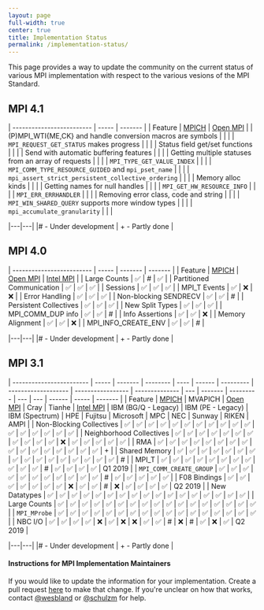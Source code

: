 ```yaml
---
layout: page
full-width: true
center: true
title: Implementation Status
permalink: /implementation-status/
---
```


This page provides a way to update the community on the current status of various MPI implementation with respect to the various vesions of the MPI Standard.

## MPI 4.1

| ------------------------- | ----- | ------- |
| Feature                   | [MPICH](https://mpich.org/) | [Open MPI](https://www.open-mpi.org/) |
| (P)MPI_WTI{ME,CK} and handle conversion macros are symbols             |      |      |
| `MPI_REQUEST_GET_STATUS` makes progress                                |      |      |
| Status field get/set functions                                         |      |      | 
| Send with automatic buffering features                                 |      |      | 
| Getting multiple statuses from an array of requests                    |      |      | 
| `MPI_TYPE_GET_VALUE_INDEX`                                             |      |      | 
| `MPI_COMM_TYPE_RESOURCE_GUIDED` and `mpi_pset_name`                    |      |      | 
| `mpi_assert_strict_persistent_collective_ordering`                     |      |      | 
| Memory alloc kinds                                                     |      |      | 
| Getting names for null handles                                         |      |      | 
| `MPI_GET_HW_RESOURCE_INFO`                                             |      |      | 
| `MPI_ERR_ERRHANDLER`                                                   |      |      | 
| Removing error class, code and string                                  |      |      | 
| `MPI_WIN_SHARED_QUERY` supports more window types                      |      |      | 
| `mpi_accumulate_granularity`                                           |      |      | 

|---|---|
|# - Under development | + - Partly done |

## MPI 4.0

| ------------------------- | ----- | ------- | ------- |
| Feature                   | [MPICH](https://mpich.org/) | [Open MPI](https://www.open-mpi.org/) |  [Intel MPI](https://www.intel.com/content/www/us/en/developer/tools/oneapi/mpi-library.html) |
| Large Counts              |  ✅   |    #    |    ✅    |
| Partitioned Communication |  ✅   |   ✅    |    ✅    |
| Sessions                  |  ✅   |   ✅    |    ✅    |
| MPI_T Events              |  ✅   |   ❌    |    ❌    |
| Error Handling            |  ✅   |   ✅    |    ✅    |
| Non-blocking SENDRECV     |  ✅   |   ✅    |     #    |
| Persistent Collectives    |  ✅   |   ✅    |    ✅    |
| New Split Types           |  ✅   |   ✅    |    ✅    |
| MPI_COMM_DUP info         |  ✅   |   ✅    |     #    |
| Info Assertions           |  ✅   |   ✅    |    ❌    |
| Memory Alignment          |  ✅   |   ✅    |    ❌    |
| MPI_INFO_CREATE_ENV       |  ✅   |   ✅    |     #    |


|---|---|
|# - Under development | + - Partly done |

## MPI 3.1

| ------------------------ | ----- | ------- | -------- | ---- | ------ | --------- | ------------------- | ----------------- | -------------- | --- | ------- | --------- | --- | --- | ------ | ----- | ------- |
| Feature                  | [MPICH](https://mpich.org/) | MVAPICH | [Open MPI](https://www.open-mpi.org/) | Cray | Tianhe | [Intel MPI](https://www.intel.com/content/www/us/en/developer/tools/oneapi/mpi-library.html) | IBM (BG/Q - Legacy) | IBM (PE - Legacy) | IBM (Spectrum) | HPE | Fujitsu | Microsoft | MPC | NEC | Sunway | RIKEN | AMPI    |
| Non-Blocking Collectives | ✅    | ✅      | ✅       | ✅   | ✅     | ✅        | ✅                  | ✅                | ✅             | ✅  | ✅      | ✅        | ✅  | ✅  | ✅     | ✅    | ✅      |
| Neighborhood Collectives | ✅    | ✅      | ✅       | ✅   | ✅     | ✅        | ✅                  | ✅                | ✅             | ✅  | ✅      | ❌        | ✅  | ✅  | ✅     | ✅    | ✅      |
| RMA                      | ✅    | ✅      | ✅       | ✅   | ✅     | ✅        | ✅                  | ✅                | ✅             | ✅  | ✅      | ✅        | ✅  | ✅  | ✅     | ✅    | +       |
| Shared Memory            | ✅    | ✅      | ✅       | ✅   | ✅     | ✅        | ✅                  | ✅                | ✅             | ✅  | ✅      | ✅        | ✅  | ✅  | ✅     | ✅    | #       |
| MPI_T                    | ✅    | ✅      | ✅       | ✅   | ✅     | ✅        | ✅                  | ✅                | ✅             | ✅  | ✅      | #         | ✅  | ✅  | ✅     | ✅    | Q1 2019 |
| `MPI_COMM_CREATE_GROUP`  | ✅    | ✅      | ✅       | ✅   | ✅     | ✅        | ✅                  | ✅                | ✅             | ✅  | ✅      | #         | ✅  | ✅  | ✅     | ✅    | ✅      |
| F08 Bindings             | ✅    | ✅      | ✅       | ✅   | ✅     | ✅        | ✅                  | ❌                | ✅             | ✅  | #       | ❌        | ✅  | ✅  | ✅     | ✅    | Q2 2019 |
| New Datatypes            | ✅    | ✅      | ✅       | ✅   | ✅     | ✅        | ✅                  | ✅                | ✅             | ✅  | ✅      | ✅        | ✅  | ✅  | ✅     | ✅    | ✅      |
| Large Counts             | ✅    | ✅      | ✅       | ✅   | ✅     | ✅        | ✅                  | ✅                | ✅             | ✅  | ✅      | ✅        | ✅  | ✅  | ✅     | ✅    | ✅      |
| `MPI_MProbe`             | ✅    | ✅      | ✅       | ✅   | ✅     | ✅        | ✅                  | ✅                | ✅             | ✅  | ✅      | ✅        | ✅  | ✅  | ✅     | ✅    | ✅      |
| NBC I/O                  | ✅    | ✅      | ✅       | ✅   | ❌     | ✅        | ❌                  | ❌                | ✅             | ✅  | #       | ❌        | #   | ✅  | ❌     | ✅    | Q2 2019 |

|---|---|
|# - Under development | + - Partly done |

#### Instructions for MPI Implementation Maintainers

If you would like to update the information for your implementation. Create a pull request [here](https://github.com/mpi-forum/mpi-forum.github.io/edit/master/Implementation_Status.md) to make that change. If you're unclear on how that works, contact [@wesbland](https://github.com/wesbland) or [@schulzm](https://github.com/schulzm) for help.
